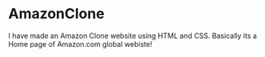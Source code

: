 # AmazonClone
I have made an Amazon Clone website using HTML and CSS. 
Basically its a Home page of Amazon.com global webiste! 

